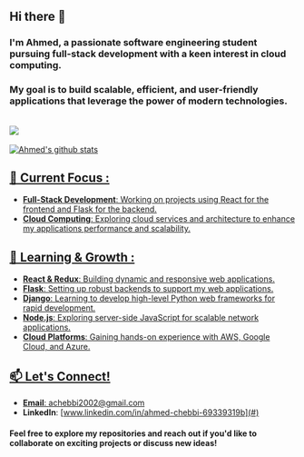 ## Hi there 👋 
### I'm Ahmed, a passionate software engineering student pursuing full-stack development with a keen interest in cloud computing. 
### My goal is to build scalable, efficient, and user-friendly applications that leverage the power of modern technologies.


<br/>
<div style={display="flex"}><a href="https://github.com/Ahmed5827">
  
<img align="center" src="https://github-readme-stats.vercel.app/api/top-langs/?username=Ahmed5827&theme=radical&hide_border=false&include_all_commits=true&count_private=true&layout=compact" />
<br><br>
 <img align="center" src="https://github-readme-stats.vercel.app/api?username=Ahmed5827&show_icons=true&line_height=27&theme=radical&count_private=true&include_all_commits=true" alt="Ahmed's github stats" />

</div>



## 🔭 Current Focus :
- **Full-Stack Development**: Working on projects using React for the frontend and Flask for the backend.
- **Cloud Computing**: Exploring cloud services and architecture to enhance my applications performance and scalability.
## 🌱 Learning & Growth :
- **React & Redux**: Building dynamic and responsive web applications.
- **Flask**: Setting up robust backends to support my web applications.
- **Django**: Learning to develop high-level Python web frameworks for rapid development.
- **Node.js**: Exploring server-side JavaScript for scalable network applications.
- **Cloud Platforms**: Gaining hands-on experience with AWS, Google Cloud, and Azure.
## 📫 Let's Connect!
- **Email**: [achebbi2002@gmail.com](mailto:achebbi2002@gmail.com)
- **LinkedIn**: [www.linkedin.com/in/ahmed-chebbi-69339319b](#)




#### Feel free to explore my repositories and reach out if you'd like to collaborate on exciting projects or discuss new ideas!
